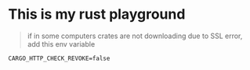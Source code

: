# This is my rust playground

> if in some computers crates are not downloading due to SSL error, add this env variable
```env
CARGO_HTTP_CHECK_REVOKE=false
```